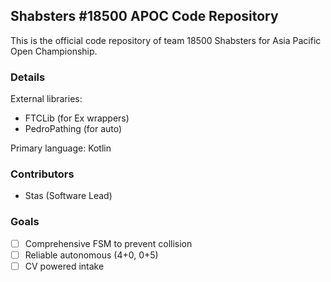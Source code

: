 ## Shabsters #18500 APOC Code Repository

This is the official code repository of team 18500 Shabsters for Asia Pacific Open Championship.

### Details
External libraries:
- FTCLib (for Ex wrappers)
- PedroPathing (for auto)

Primary language: Kotlin

### Contributors
- Stas (Software Lead)

### Goals
- [ ] Comprehensive FSM to prevent collision
- [ ] Reliable autonomous (4+0, 0+5)
- [ ] CV powered intake